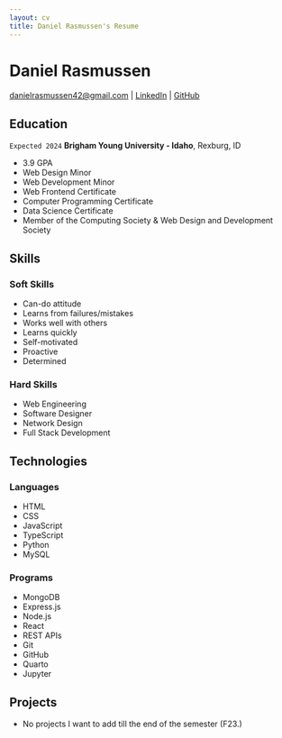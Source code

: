 ```yaml
---
layout: cv
title: Daniel Rasmussen's Resume
---
```

# Daniel Rasmussen

<div id="webaddress">
<a href="danielrasmussen42@gmail.com">danielrasmussen42@gmail.com</a>
| <a href="https://www.linkedin.com/in/daniel-rasmussen-3a7b87218/">LinkedIn</a>
| <a href="https://github.com/DanielGRasmussen">GitHub</a>
</div>

<!-- https://www.monique.tech/the-art-of-markdown -->

## Education

`Expected 2024`
__Brigham Young University - Idaho__, Rexburg, ID

- 3.9 GPA
- Web Design Minor
- Web Development Minor
- Web Frontend Certificate
- Computer Programming Certificate
- Data Science Certificate
- Member of the Computing Society & Web Design and Development Society

## Skills
### Soft Skills
- Can-do attitude
- Learns from failures/mistakes
- Works well with others
- Learns quickly
- Self-motivated
- Proactive
- Determined

### Hard Skills
- Web Engineering
- Software Designer
- Network Design
- Full Stack Development

## Technologies
### Languages
- HTML
- CSS
- JavaScript
- TypeScript
- Python
- MySQL

### Programs
- MongoDB
- Express.js
- Node.js
- React
- REST APIs
- Git
- GitHub
- Quarto
- Jupyter

## Projects
- No projects I want to add till the end of the semester (F23.)
